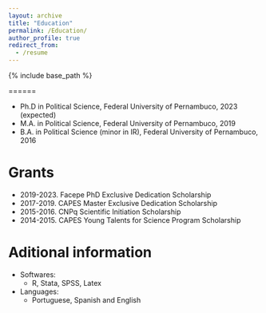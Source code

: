 ```yaml
---
layout: archive
title: "Education"
permalink: /Education/
author_profile: true
redirect_from:
  - /resume
---
```


{% include base_path %}

======
* Ph.D in Political Science, Federal University of Pernambuco, 2023 (expected)
* M.A. in Political Science, Federal University of Pernambuco, 2019
* B.A. in Political Science (minor in IR), Federal University of Pernambuco, 2016


Grants
======
  * 2019-2023. Facepe PhD Exclusive Dedication Scholarship
  * 2017-2019. CAPES Master Exclusive Dedication Scholarship 
  * 2015-2016. CNPq Scientific Initiation Scholarship
  * 2014-2015. CAPES Young Talents for Science Program Scholarship

Aditional information
======
* Softwares:
  * R, Stata, SPSS, Latex
* Languages:
  * Portuguese, Spanish and English

